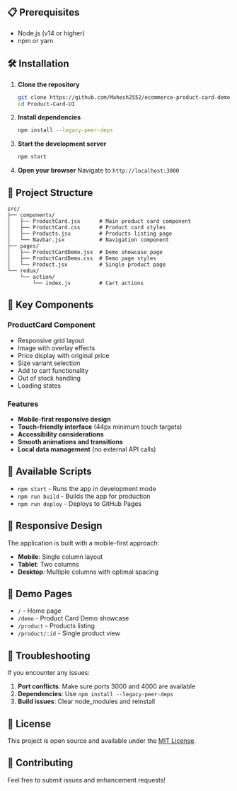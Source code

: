 ## 📋 Prerequisites

- Node.js (v14 or higher)
- npm or yarn

## 🛠️ Installation

1. **Clone the repository**
   ```bash
   git clone https://github.com/Mahesh2552/ecommerce-product-card-demo.git
   cd Product-Card-UI
   ```

2. **Install dependencies**
   ```bash
   npm install --legacy-peer-deps
   ```

3. **Start the development server**
   ```bash
   npm start
   ```

4. **Open your browser**
   Navigate to `http://localhost:3000`

## 📁 Project Structure

```
src/
├── components/
│   ├── ProductCard.jsx      # Main product card component
│   ├── ProductCard.css      # Product card styles
│   ├── Products.jsx         # Products listing page
│   └── Navbar.jsx           # Navigation component
├── pages/
│   ├── ProductCardDemo.jsx  # Demo showcase page
│   ├── ProductCardDemo.css  # Demo page styles
│   └── Product.jsx          # Single product page
└── redux/
    └── action/
        └── index.js         # Cart actions
```

## 🎨 Key Components

### ProductCard Component
- Responsive grid layout
- Image with overlay effects
- Price display with original price
- Size variant selection
- Add to cart functionality
- Out of stock handling
- Loading states

### Features
- **Mobile-first responsive design**
- **Touch-friendly interface** (44px minimum touch targets)
- **Accessibility considerations**
- **Smooth animations and transitions**
- **Local data management** (no external API calls)

## 🚀 Available Scripts

- `npm start` - Runs the app in development mode
- `npm run build` - Builds the app for production
- `npm run deploy` - Deploys to GitHub Pages

## 📱 Responsive Design

The application is built with a mobile-first approach:
- **Mobile**: Single column layout
- **Tablet**: Two columns
- **Desktop**: Multiple columns with optimal spacing

## 🎯 Demo Pages

- `/` - Home page
- `/demo` - Product Card Demo showcase
- `/product` - Products listing
- `/product/:id` - Single product view

## 🔧 Troubleshooting

If you encounter any issues:

1. **Port conflicts**: Make sure ports 3000 and 4000 are available
2. **Dependencies**: Use `npm install --legacy-peer-deps`
3. **Build issues**: Clear node_modules and reinstall

## 📄 License

This project is open source and available under the [MIT License](LICENSE).

## 🤝 Contributing

Feel free to submit issues and enhancement requests!

